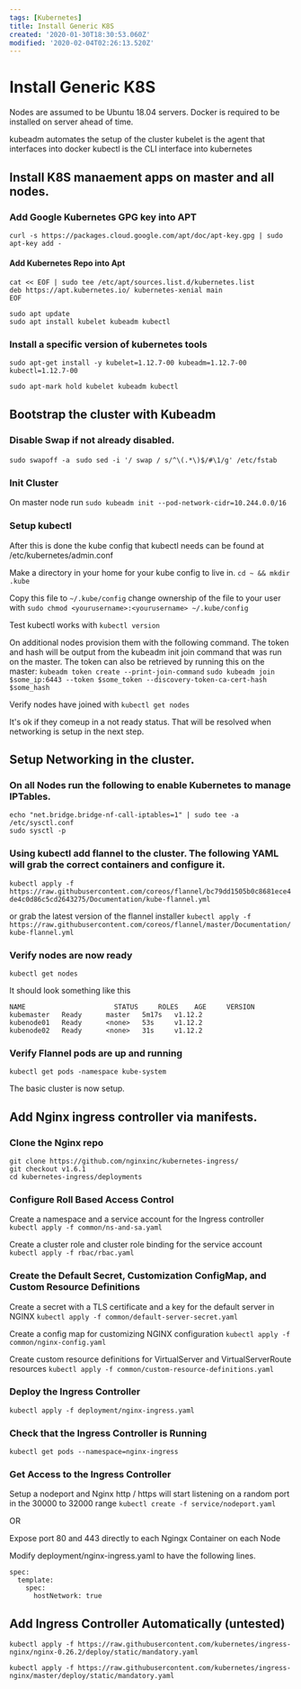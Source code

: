 ```yaml
---
tags: [Kubernetes]
title: Install Generic K8S
created: '2020-01-30T18:30:53.060Z'
modified: '2020-02-04T02:26:13.520Z'
---
```


# Install Generic K8S

Nodes are assumed to be Ubuntu 18.04 servers.
Docker is required to be installed on server ahead of time. 

kubeadm automates the setup of the cluster
kubelet is the agent that interfaces into docker
kubectl is the CLI interface into kubernetes



## Install K8S manaement apps on master and all nodes. 

### Add Google Kubernetes GPG key into APT
`curl -s https://packages.cloud.google.com/apt/doc/apt-key.gpg | sudo apt-key add -`

#### Add Kubernetes Repo into Apt
```
cat << EOF | sudo tee /etc/apt/sources.list.d/kubernetes.list
deb https://apt.kubernetes.io/ kubernetes-xenial main
EOF
```

```
sudo apt update
sudo apt install kubelet kubeadm kubectl
```

### Install a specific version of kubernetes tools
`sudo apt-get install -y kubelet=1.12.7-00 kubeadm=1.12.7-00 kubectl=1.12.7-00`

`sudo apt-mark hold kubelet kubeadm kubectl`


## Bootstrap the cluster with Kubeadm

### Disable Swap if not already disabled.
`sudo swapoff -a `
`sudo sed -i '/ swap / s/^\(.*\)$/#\1/g' /etc/fstab`

### Init Cluster
On master node run
`sudo kubeadm init --pod-network-cidr=10.244.0.0/16`

### Setup kubectl 
After this is done the kube config that kubectl needs can be found at /etc/kubernetes/admin.conf

Make a directory in your home for your kube config to live in. 
`cd ~ && mkdir .kube`

Copy this file to `~/.kube/config`
change ownership of the file to your user with 
`sudo chmod <yourusername>:<yourusername> ~/.kube/config`

Test kubectl works with 
`kubectl version`

On additional nodes provision them with the following command.  The token and hash will be output from the kubeadm init join command that was run on the master.
The token can also be retrieved by running this on the master: `kubeadm token create --print-join-command`
`sudo kubeadm join $some_ip:6443 --token $some_token --discovery-token-ca-cert-hash $some_hash`

Verify nodes have joined with 
`kubectl get nodes`

It's ok if they comeup in a not ready status.  That will be resolved when networking is setup in the next step. 



## Setup Networking in the cluster.  

### On all Nodes run the following to enable Kubernetes to manage IPTables. 

```
echo "net.bridge.bridge-nf-call-iptables=1" | sudo tee -a /etc/sysctl.conf
sudo sysctl -p
```

### Using kubectl add flannel to the cluster.  The following YAML will grab the correct containers and configure it. 
`kubectl apply -f https://raw.githubusercontent.com/coreos/flannel/bc79dd1505b0c8681ece4de4c0d86c5cd2643275/Documentation/kube-flannel.yml`

or grab the latest version of the flannel installer
`kubectl apply -f https://raw.githubusercontent.com/coreos/flannel/master/Documentation/kube-flannel.yml`

### Verify nodes are now ready
`kubectl get nodes`

It should look something like this
```
NAME                      STATUS     ROLES    AGE     VERSION
kubemaster   Ready      master   5m17s   v1.12.2
kubenode01   Ready      <none>   53s     v1.12.2
kubenode02   Ready      <none>   31s     v1.12.2
```

### Verify Flannel pods are up and running
`kubectl get pods -namespace kube-system`


The basic cluster is now setup. 





## Add Nginx ingress controller via manifests. 

### Clone the Nginx repo
```
git clone https://github.com/nginxinc/kubernetes-ingress/
git checkout v1.6.1
cd kubernetes-ingress/deployments
```

### Configure Roll Based Access Control

Create a namespace and a service account for the Ingress controller
`kubectl apply -f common/ns-and-sa.yaml`

Create a cluster role and cluster role binding for the service account
`kubectl apply -f rbac/rbac.yaml`

### Create the Default Secret, Customization ConfigMap, and Custom Resource Definitions

Create a secret with a TLS certificate and a key for the default server in NGINX
`kubectl apply -f common/default-server-secret.yaml`

Create a config map for customizing NGINX configuration
`kubectl apply -f common/nginx-config.yaml`

Create custom resource definitions for VirtualServer and VirtualServerRoute resources
`kubectl apply -f common/custom-resource-definitions.yaml`

### Deploy the Ingress Controller
`kubectl apply -f deployment/nginx-ingress.yaml`

### Check that the Ingress Controller is Running
`kubectl get pods --namespace=nginx-ingress`

### Get Access to the Ingress Controller
Setup a nodeport and Nginx http / https will start listening on a random port in the 30000 to 32000 range
`kubectl create -f service/nodeport.yaml`
 
 OR

Expose port 80 and 443 directly to each Ngingx Container on each Node

Modify deployment/nginx-ingress.yaml to have the following lines. 
```
spec: 
  template:
	spec:
	  hostNetwork: true
```

## Add Ingress Controller Automatically (untested)

`kubectl apply -f https://raw.githubusercontent.com/kubernetes/ingress-nginx/nginx-0.26.2/deploy/static/mandatory.yaml`

`kubectl apply -f https://raw.githubusercontent.com/kubernetes/ingress-nginx/master/deploy/static/mandatory.yaml`
